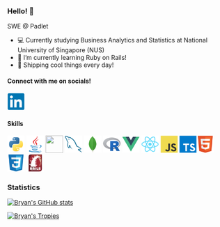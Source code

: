 ### Hello! 👋

SWE @ Padlet

- 💻 Currently studying Business Analytics and Statistics at National University of Singapore (NUS)
- 🌱 I’m currently learning Ruby on Rails!
- 🔨 Shipping cool things every day!

#### Connect with me on socials!
[<img src="https://raw.githubusercontent.com/devicons/devicon/master/icons/linkedin/linkedin-original.svg" width="40" height="40">](https://www.linkedin.com/in/bryan-wong-4865a81ab/) 

#### Skills
[<img src="https://raw.githubusercontent.com/devicons/devicon/master/icons/python/python-original.svg" width="40" height="40">](https://www.python.org/) [<img src="https://raw.githubusercontent.com/devicons/devicon/master/icons/java/java-original.svg" width="40" height="40">](https://www.java.com/en/) [<img src="https://www.svgrepo.com/download/374088/solidity.svg" width="40" height="40">](https://docs.soliditylang.org/) [<img src="https://raw.githubusercontent.com/devicons/devicon/master/icons/mysql/mysql-original.svg" width="40" height="40">](https://www.mysql.com/) [<img src="https://raw.githubusercontent.com/devicons/devicon/master/icons/mongodb/mongodb-original.svg" width="40" height="40">](https://www.mongodb.com/) [<img src="https://raw.githubusercontent.com/devicons/devicon/master/icons/r/r-original.svg" width="40" height="40">](https://www.r-project.org/) [<img src="https://github.com/devicons/devicon/blob/master/icons/vuejs/vuejs-original.svg" width="40" height="40">](https://vuejs.org/) [<img src="https://github.com/devicons/devicon/blob/master/icons/react/react-original.svg" width="40" height="40">](https://reactjs.org/) [<img src="https://github.com/devicons/devicon/blob/master/icons/javascript/javascript-original.svg" width="40" height="40">](https://developer.mozilla.org/en-US/docs/Learn/Getting_started_with_the_web/JavaScript_basics) [<img src="https://github.com/devicons/devicon/blob/master/icons/typescript/typescript-plain.svg" width="40" height="40">](https://www.typescriptlang.org/)[<img src="https://github.com/devicons/devicon/blob/master/icons/html5/html5-original.svg" width="40" height="40">](https://en.wikipedia.org/wiki/HTML) [<img src="https://github.com/devicons/devicon/blob/master/icons/css3/css3-original.svg" width="40" height="40">](https://developer.mozilla.org/en-US/docs/Web/CSS) [<img src="https://github.com/devicons/devicon/blob/master/icons/rails/rails-original-wordmark.svg" width="40" height="40">](https://rubyonrails.org/) 


### Statistics
[![Bryan's GitHub stats](https://github-readme-stats.vercel.app/api?username=bryanwonggy&count_private=true&show_icons=true)](https://github.com/bryanwonggy)

[![Bryan's Tropies](https://github-profile-trophy.vercel.app/?username=bryanwonggy&margin-w=5&margin-h=5&column=5&no-bg=true)](https://github.com/bryanwonggy)

